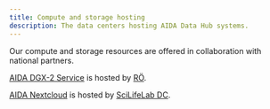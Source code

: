 ```yaml
---
title: Compute and storage hosting
description: The data centers hosting AIDA Data Hub systems.
---
```

Our compute and storage resources are offered in collaboration with national partners.

[AIDA DGX-2 Service](/services#dgx-2) is hosted by [RÖ](https://regionostergotland.se).

[AIDA Nextcloud](/services#nextcloud) is hosted by [SciLifeLab DC](https://scilifelab.se/data).
